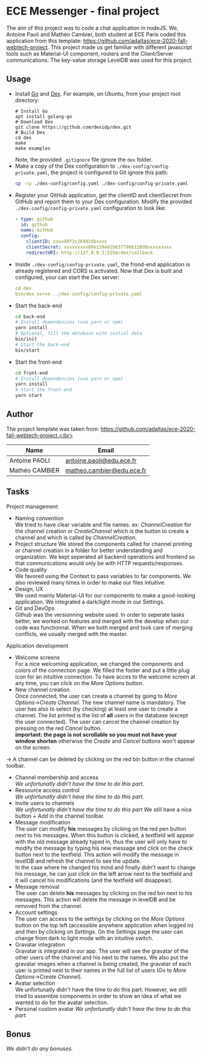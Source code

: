 
# ECE Messenger - final project

The aim of this project was to code a chat application in nodeJS. We, Antoine Paoli and Mathéo Cambier, both student at ECE Paris coded this application from this template: https://github.com/adaltas/ece-2020-fall-webtech-project. This project made us get familiar with different javascript tools such as Material-UI component, routers and the Client/Server communications. The key-value storage LevelDB was used for this project.

## Usage

* Install [Go](https://golang.org/) and [Dex](https://dexidp.io/docs/getting-started/). For example, on Ubuntu, from your project root directory:   
  ```
  # Install Go
  apt install golang-go
  # Download Dex
  git clone https://github.com/dexidp/dex.git
  # Build Dex
  cd dex
  make
  make examples
  ```
  Note, the provided `.gitignore` file ignore the `dex` folder.
* Make a copy of the Dex configuration to `./dex-config/config-private.yaml`, the project is configured to Git ignore this path:
  ```bash
  cp -rp ./dex-config/config.yaml ./dex-config/config-private.yaml
  ```
* Register your GitHub application, get the clientID and clientSecret from GitHub and report them to your Dex configuration. Modify the provided `./dex-config/config-private.yaml` configuration to look like:
  ```yaml
  - type: github
    id: github
    name: GitHub
    config:
      clientID: xxxx98f1c26493dbxxxx
      clientSecret: xxxxxxxxx80e139441b637796b128d8xxxxxxxxx
      redirectURI: http://127.0.0.1:5556/dex/callback
  ```
* Inside `./dex-config/config-private.yaml`, the frond-end application is already registered and CORS is activated. Now that Dex is built and configured, your can start the Dex server:
  ```yaml
  cd dex
  bin/dex serve ../dex-config/config-private.yaml
  ```
* Start the back-end
  ```bash
  cd back-end
  # Install dependencies (use yarn or npm)
  yarn install
  # Optional, fill the database with initial data
  bin/init
  # Start the back-end
  bin/start
  ```
* Start the front-end
  ```bash
  cd front-end
  # Install dependencies (use yarn or npm)
  yarn install
  # Start the front-end
  yarn start
  ```

## Author
The project template was taken from: https://github.com/adaltas/ece-2020-fall-webtech-project.</br>

| Name | Email |
| --- | --- |
| Antoine PAOLI | antoine.paoli@edu.ece.fr |
| Mathéo CAMBIER | matheo.cambier@edu.ece.fr |

## Tasks

Project management

* Naming convention   
We tried to have clear variable and file names. ex: *ChannelCreation* for the channel creation or *CreateChannel* which is the button to create a channel and which is called by *ChannelCreation*.
* Project structure
We stored the components called for channel printing or channel creation in a folder for better understanding and organization. We kept seperated all backend operations and frontend so that communications would only be with HTTP requests/responses.
* Code quality   
We favored using the Context to pass variables to far components. We also reviewed many times in order to make our files intuitive.
* Design, UX   
We used mainly Material-UI for our components to make a good-looking application. We integrated a dark/light mode in our Settings.
* Git and DevOps   
Github was the versionning website used. In order to seperate tasks better, we worked on features and merged with the develop when our code was functionnal. When we both merged and took care of merging conflicts, we usually merged with the master.

Application development

* Welcome screens   
For a nice welcoming application, we changed the components and colors of the connection page. We filled the footer and put a little plug icon for an intuitive connection. To have acces to the welcome screen at any time, you can click on the *More Options* button.
* New channel creation   
Once connected, the user can create a channel by going to *More Options*->*Create Channel*. The new channel name is mandatory. The user has also to select (by checking) at least one user to create a channel. The list printed is the list of **all** users in the database (except the user connected). The user can cancel the channel creation by pressing on the red *Cancel* button.</br>
**important: the page is not scrollable so you must not have your window shorten** otherwise the *Create* and *Cancel* buttons won't appear on the screen.</br>

-> A channel can be deleted by clicking on the red bin button in the channel toolbar.
* Channel membership and access   
*We unfortunatly didn't have the time to do this part.*
* Ressource access control   
*We unfortunatly didn't have the time to do this part.*
* Invite users to channels   
*We unfortunatly didn't have the time to do this part* We still have a nice button *+ Add* in the channel toolbar.
* Message modification   
The user can modify **his** messages by clicking on the red pen button next to his messages. When this button is clicked, a textfield will appear with the old message already typed in, thus the user will only have to modify the message by typing his new message and click on the check button next to the textfield. This action will modify the message in levelDB and refresh the channel to see the update.</br>
In the case where he changed his mind and finally didn't want to change his message, he can just click on the left arrow next to the textfield and it will cancel his modifications (and the textfield will disappear).
* Message removal   
The user can delete **his** messages by clicking on the red bin next to his messages. This action will delete the message in levelDB and be removed from the channel.
* Account settings   
The user can access to the settings by clicking on the *More Options* button on the top left (accessible anywhere application when logged in) and then by clicking on *Settings*. On the Settings page the user can change from dark to light mode with an intuitive switch. 
* Gravatar integration   
Gravatar is integrated in our app. The user will see the gravatar of the other users of the channel and his next to the names. We also put the gravatar images when a channel is being created, the gravatar of each user is printed next to their names in the full list of users (Go to *More Options*->*Create Channel*).
* Avatar selection   
We unfortunatly didn't have the time to do this part. However, we still tried to assemble components in order to show an idea of what we wanted to do for the avatar selection.
* Personal custom avatar
*We unfortunatly didn't have the time to do this part.*

## Bonus

*We didn't do any bonuses.*
